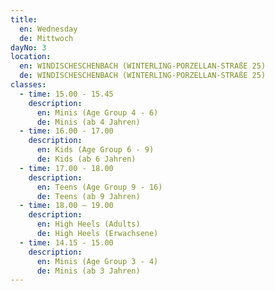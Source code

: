 ```yaml
---
title:
  en: Wednesday
  de: Mittwoch
dayNo: 3
location:
  en: WINDISCHESCHENBACH (WINTERLING-PORZELLAN-STRAßE 25)
  de: WINDISCHESCHENBACH (WINTERLING-PORZELLAN-STRAßE 25)
classes:
  - time: 15.00 - 15.45
    description:
      en: Minis (Age Group 4 - 6)
      de: Minis (ab 4 Jahren)
  - time: 16.00 - 17.00
    description:
      en: Kids (Age Group 6 - 9)
      de: Kids (ab 6 Jahren)
  - time: 17.00 - 18.00
    description:
      en: Teens (Age Group 9 - 16)
      de: Teens (ab 9 Jahren)
  - time: 18.00 – 19.00
    description:
      en: High Heels (Adults)
      de: High Heels (Erwachsene)
  - time: 14.15 - 15.00
    description:
      en: Minis (Age Group 3 - 4)
      de: Minis (ab 3 Jahren)
---
```

